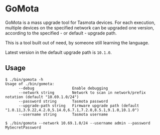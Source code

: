 # GoMota

GoMota is a mass upgrade tool for Tasmota devices. For each execution, multiple
devices on the specified network can be upgraded one version, according to the
specified - or default - upgrade path.

This is a tool built out of need, by someone still learning the language.

Latest version in the default upgrade path is `10.1.0`.

## Usage

```
$ ./bin/gomota -h
Usage of ./bin/gomota:
      --debug                 Enable debugging
      --network string        Network to scan in network/prefix notation (default "10.69.1.0/24")
      --password string       Tasmota password
      --upgrade-path string   Firmware upgrade path (default "1.0.11,3.9.22,4.2.0,5.14.0,6.7.1,7.2.0,8.5.1,9.1.0,10.1.0")
      --username string       Tasmota username
```

```
$ ./bin/gomota --network 10.69.1.0/24 --username admin --password MySecretPassword
```
